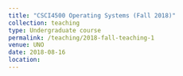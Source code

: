 ```yaml
---
title: "CSCI4500 Operating Systems (Fall 2018)"
collection: teaching
type: Undergraduate course
permalink: /teaching/2018-fall-teaching-1
venue: UNO
date: 2018-08-16
location: 
---
```


